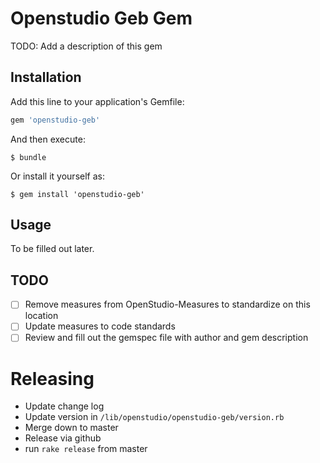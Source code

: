 # Openstudio Geb Gem

TODO: Add a description of this gem

## Installation

Add this line to your application's Gemfile:

```ruby
gem 'openstudio-geb'
```

And then execute:

    $ bundle

Or install it yourself as:

    $ gem install 'openstudio-geb'

## Usage

To be filled out later. 

## TODO

- [ ] Remove measures from OpenStudio-Measures to standardize on this location
- [ ] Update measures to code standards
- [ ] Review and fill out the gemspec file with author and gem description

# Releasing

* Update change log
* Update version in `/lib/openstudio/openstudio-geb/version.rb`
* Merge down to master
* Release via github
* run `rake release` from master
